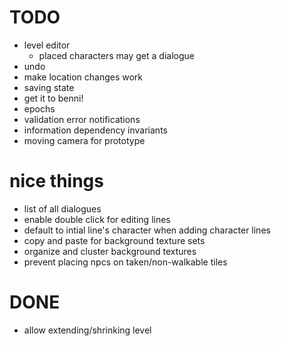 # TODO
- level editor
  - placed characters may get a dialogue
- undo
- make location changes work
- saving state
- get it to benni!
- epochs
- validation error notifications
- information dependency invariants
- moving camera for prototype

# nice things
- list of all dialogues
- enable double click for editing lines
- default to intial line's character when adding character lines
- copy and paste for background texture sets
- organize and cluster background textures
- prevent placing npcs on taken/non-walkable tiles

# DONE
- allow extending/shrinking level
